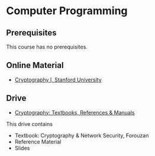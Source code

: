 # Computer Programming

## Prerequisites
This course has no prerequisites.

## Online Material
*   [Cryptography I, Stanford University](https://www.coursera.org/learn/crypto?)

## Drive
*  [Cryptography: Textbooks, References & Manuals](https://drive.google.com/open?id=174qDJt86-DrL_3ujzWZFjdQDpevZ0u2R)

This drive contains
*  Textbook: Cryptography & Network Security, Forouzan
*  Reference Material
*  Slides

